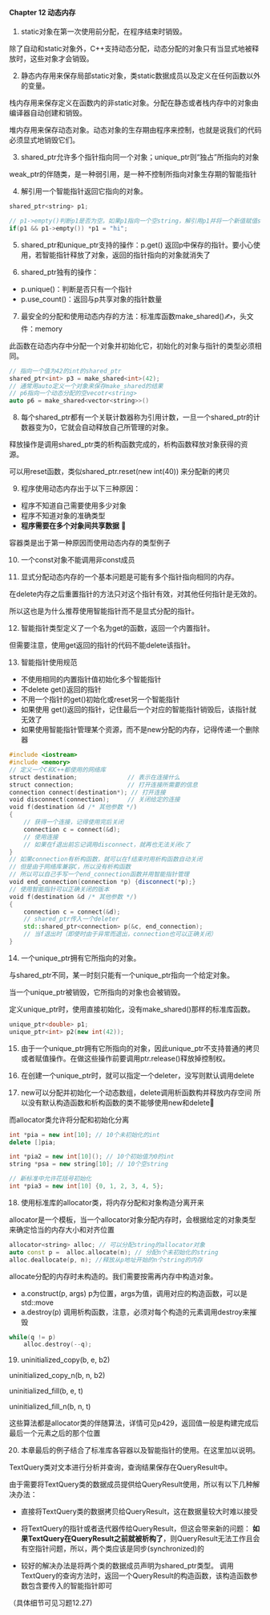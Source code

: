 #### Chapter 12 动态内存
1. static对象在第一次使用前分配，在程序结束时销毁。

除了自动和static对象外，C++支持动态分配，动态分配的对象只有当显式地被释放时，这些对象才会销毁。

2. 静态内存用来保存局部static对象，类static数据成员以及定义在任何函数以外的变量。

栈内存用来保存定义在函数内的非static对象。分配在静态或者栈内存中的对象由编译器自动创建和销毁。

堆内存用来保存动态对象。动态对象的生存期由程序来控制，也就是说我们的代码必须显式地销毁它们。

3. shared_ptr允许多个指针指向同一个对象；unique_ptr则“独占”所指向的对象

weak_ptr的伴随类，是一种弱引用，是一种不控制所指向对象生存期的智能指针

4. 解引用一个智能指针返回它指向的对象。

```C++
shared_ptr<string> p1;

// p1->empty()判断p1是否为空。如果p1指向一个空string，解引用p1并将一个新值赋值string
if(p1 && p1->empty()) *p1 = "hi";
```

5. shared_ptr和unique_ptr支持的操作：p.get() 返回p中保存的指针。要小心使用，若智能指针释放了对象，返回的指针指向的对象就消失了

6. shared_ptr独有的操作：
* p.unique()：判断是否只有一个指针
* p.use_count()：返回与p共享对象的指针数量

7. 最安全的分配和使用动态内存的方法：标准库函数make_shared()✍，头文件：memory

此函数在动态内存中分配一个对象并初始化它，初始化的对象与指针的类型必须相同。

```C++
// 指向一个值为42的int的shared_ptr
shared_ptr<int> p3 = make_shared<int>(42);
// 通常用auto定义一个对象来保存make_shared的结果
// p6指向一个动态分配的空vecotr<string>
auto p6 = make_shared<vector<string>>()
```
8. 每个shared_ptr都有一个关联计数器称为引用计数，一旦一个shared_ptr的计数器变为0，它就会自动释放自己所管理的对象。

释放操作是调用shared_ptr类的析构函数完成的，析构函数释放对象获得的资源。

可以用reset函数，类似shared_ptr.reset(new int(40)) 来分配新的拷贝

9. 程序使用动态内存出于以下三种原因：
* 程序不知道自己需要使用多少对象
* 程序不知道对象的准确类型
* **程序需要在多个对象间共享数据** 📆

容器类是出于第一种原因而使用动态内存的类型例子

10. 一个const对象不能调用非const成员

11. 显式分配动态内存的一个基本问题是可能有多个指针指向相同的内存。

在delete内存之后重置指针的方法只对这个指针有效，对其他任何指针是无效的。

所以这也是为什么推荐使用智能指针而不是显式分配的指针。

12. 智能指针类型定义了一个名为get的函数，返回一个内置指针。

但需要注意，使用get返回的指针的代码不能delete该指针。

13. 智能指针使用规范
* 不使用相同的内置指针值初始化多个智能指针
* 不delete get()返回的指针
* 不用一个指针的get()初始化或reset另一个智能指针
* 如果使用 get()返回的指针，记住最后一个对应的智能指针销毁后，该指针就无效了
* 如果使用智能指针管理某个资源，而不是new分配的内存，记得传递一个删除器
```C++
#include <iostream>
#include <memory>
// 定义一个C和C++都使用的网络库
struct destination;              // 表示在连接什么
struct connection;               // 打开连接所需要的信息
connection connect(destination*); // 打开连接
void disconnect(connection);     // 关闭给定的连接
void f(destination &d /* 其他参数 */)
{
    // 获得一个连接，记得使用完后关闭
    connection c = connect(&d);
    // 使用连接
    // 如果在f退出前忘记调用disconnect，就再也无法关闭c了
}
// 如果connection有析构函数，就可以在f结束时用析构函数自动关闭
// 但是由于网络库兼容C，所以没有析构函数
// 所以可以自己手写一个end_connection函数并用智能指针管理
void end_connection(connection *p) {disconnect(*p);}
// 使用智能指针可以正确关闭的版本
void f(destination &d /* 其他参数 */)
{
    connection c = connect(&d);
    // shared_ptr传入一个deleter
    std::shared_ptr<connection> p(&c, end_connection);
    // 当f退出时（即使时由于异常而退出，connection也可以正确关闭）
}
```

14. 一个unique_ptr拥有它所指向的对象。

与shared_ptr不同，某一时刻只能有一个unique_ptr指向一个给定对象。

当一个unique_ptr被销毁，它所指向的对象也会被销毁。

定义unique_ptr时，使用直接初始化，没有make_shared()那样的标准库函数。
```C++
unique_ptr<double> p1;
unique_ptr<int> p2(new int(42));
```

15. 由于一个unique_ptr拥有它所指向的对象，因此unique_ptr不支持普通的拷贝或者赋值操作。在做这些操作前要调用ptr.release()释放掉控制权。

16. 在创建一个unique_ptr时，就可以指定一个deleter，没写则默认调用delete

17. new可以分配并初始化一个动态数组，delete调用析函数构并释放内存空间
所以没有默认构造函数和析构函数的类不能够使用new和delete🔑

而allocator类允许将分配和初始化分离
```C++
int *pia = new int[10]; // 10个未初始化的int
delete []pia;

int *pia2 = new int[10](); // 10个初始值为0的int
string *psa = new string[10]; // 10个空string

// 新标准中允许花括号初始化
int *pia3 = new int[10] {0, 1, 2, 3, 4, 5};
```

18. 使用标准库的allocator类，将内存分配和对象构造分离开来

allocator是一个模板，当一个allocator对象分配内存时，会根据给定的对象类型来确定恰当的内存大小和对齐位置
```C++
allocator<string> alloc; // 可以分配string的allocator对象
auto const p =  alloc.allocate(n); // 分配n个未初始化的string
alloc.deallocate(p, n); //释放从p地址开始的n个string的内存
```

allocate分配的内存时未构造的。我们需要按需再内存中构造对象。
* a.construct(p, args) p为位置，args为值，调用对应的构造函数，可以是std::move
* a.destroy(p) 调用析构函数，注意，必须对每个构造的元素调用destroy来摧毁
```C++
while(q != p)
    alloc.destroy(--q);
```

19. uninitialized_copy(b, e, b2)

uninitialized_copy_n(b, n, b2)

uninitialized_fill(b, e, t)

uninitialized_fill_n(b, n, t)

这些算法都是allocator类的伴随算法，详情可见p429，返回值一般是构建完成后最后一个元素之后的那个位置

20. 本章最后的例子结合了标准库各容器以及智能指针的使用。在这里加以说明。

TextQuery类对文本进行分析并查询，查询结果保存在QueryResult中。

由于需要将TextQuery类的数据成员提供给QueryResult使用，所以有以下几种解决办法：

* 直接将TextQuery类的数据拷贝给QueryResult，这在数据量较大时难以接受
* 将TextQuery的指针或者迭代器传给QueryResult，但这会带来新的问题：
**如果TextQuery在QueryResult之前就被析构了**，则QueryResult无法工作且会有空指针问题，所以，两个类应该是同步(synchronized)的

* 较好的解决办法是将两个类的数据成员声明为shared_ptr类型。
调用TextQuery的查询方法时，返回一个QueryResult的构造函数，该构造函数参数包含要传入的智能指针即可

（具体细节可见习题12.27)